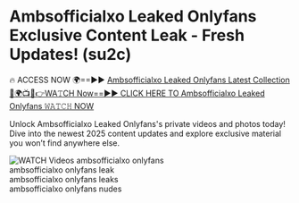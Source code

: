 # Ambsofficialxo Leaked Onlyfans Exclusive Content Leak - Fresh Updates! (su2c)

🔥 ACCESS NOW 🌍==►► <a href="https://tinyurl.com/3fjeunct" rel="nofollow">Ambsofficialxo Leaked Onlyfans Latest Collection</a></h3>
[🔴🌍📺📱👉WA𝚃CH Now==►► CLICK HERE TO Ambsofficialxo Leaked Onlyfans 𝚆𝙰𝚃𝙲𝙷 NOW](https://tinyurl.com/3fjeunct)

Unlock Ambsofficialxo Leaked Onlyfans's private videos and photos today! Dive into the newest 2025 content updates and explore exclusive material you won’t find anywhere else.


<a href="https://tinyurl.com/3fjeunct" rel="nofollow" data-target="animated-image.originalLink"><img src="https://camo.githubusercontent.com/8a4f000d20f83aca3bf7ec5f350d767afa0574a8a352519fd8cfa583a6f93a33/68747470733a2f2f692e696d6775722e636f6d2f644a486b345a712e676966" alt="WATCH Videos" data-canonical-src="https://i.imgur.com/dJHk4Zq.gif" style="max-width: 100%; display: inline-block;" data-target="animated-image.originalImage"></a>
ambsofficialxo onlyfans<br>
ambsofficialxo onlyfans leak<br>
ambsofficialxo onlyfans leaks<br>
ambsofficialxo onlyfans nudes
